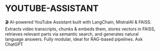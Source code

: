 # YOUTUBE-ASSISTANT
🎬 AI-powered YouTube Assistant built with LangChain, MistralAI &amp; FAISS. Extracts video transcripts, chunks &amp; embeds them, stores vectors in FAISS, retrieves relevant parts via semantic search, and generates natural language answers. Fully modular, ideal for RAG-based pipelines.          Ask ChatGPT
